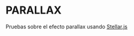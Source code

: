 # PARALLAX
Pruebas sobre el efecto parallax usando [Stellar.js](http://markdalgleish.com/projects/stellar.js/)
